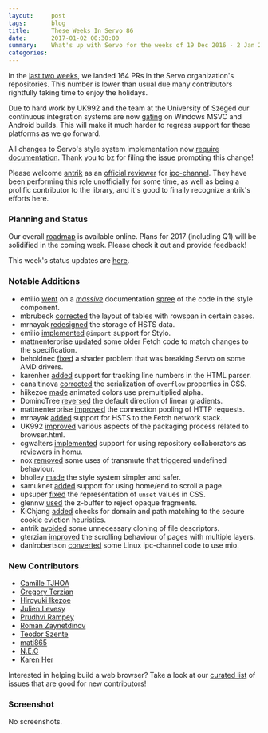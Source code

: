 ```yaml
---
layout:     post
tags:       blog
title:      These Weeks In Servo 86
date:       2017-01-02 00:30:00
summary:    What's up with Servo for the weeks of 19 Dec 2016 - 2 Jan 2017
categories:
---
```


In the [last two weeks](https://github.com/pulls?utf8=%E2%9C%93&q=is%3Apr+is%3Amerged+closed%3A2016-12-19..2017-01-02+user%3Aservo+),
we landed 164 PRs in the Servo organization's repositories. This number is lower than usual due many contributors rightfully
taking time to enjoy the holidays.

Due to hard work by UK992 and the team at the University of Szeged our continuous integration systems are now
[gating](https://groups.google.com/forum/#!topic/mozilla.dev.servo/1P5-iuECa88) on Windows MSVC and Android builds. This will make it much harder to regress support for these platforms
as we go forward.

All changes to Servo's style system implementation now [require documentation](https://groups.google.com/forum/#!topic/mozilla.dev.servo/upEvlBx7w1g).
Thank you to bz for filing the [issue](https://github.com/servo/servo/issues/14765) prompting this change!

Please welcome [antrik](https://github.com/antrik/) as an [official reviewer](https://github.com/servo/saltfs/pull/568) for
[ipc-channel](https://github.com/servo/ipc-channel/). They have been performing this role unofficially for some time,
as well as being a prolific contributor to the library, and it's good to finally recognize antrik's efforts here.

### Planning and Status

Our overall [roadmap](https://github.com/servo/servo/wiki/Roadmap) is available online. Plans for 2017 (including Q1) will be
solidified in the coming week. Please check it out and provide feedback!

This week's status updates are [here](https://www.standu.ps/project/servo/).

### Notable Additions

- emilio [went](https://github.com/servo/servo/pull/14819) on a [_massive_](https://github.com/servo/servo/pull/14801) documentation [spree](https://github.com/servo/servo/pull/14802) of the code in the style component.
- mbrubeck [corrected](https://github.com/servo/servo/pull/14798) the layout of tables with rowspan in certain cases.
- mrnayak [redesigned](https://github.com/servo/servo/pull/14794) the storage of HSTS data.
- emilio [implemented](https://github.com/servo/servo/pull/14793) `@import` support for Stylo.
- mattnenterprise [updated](https://github.com/servo/servo/pull/14784) some older Fetch code to match changes to the specification.
- beholdnec [fixed](https://github.com/servo/webrender/pull/671) a shader problem that was breaking Servo on some AMD drivers.
- karenher [added](https://github.com/servo/html5ever/pull/243) support for tracking line numbers in the HTML parser.
- canaltinova [corrected](https://github.com/servo/servo/pull/14757) the serialization of `overflow` properties in CSS.
- hiikezoe [made](https://github.com/servo/servo/pull/14747) animated colors use premultiplied alpha.
- DominoTree [reversed](https://github.com/servo/servo/pull/14746) the default direction of linear gradients.
- mattnenterprise [improved](https://github.com/servo/servo/pull/14741) the connection pooling of HTTP requests.
- mrnayak [added](https://github.com/servo/servo/pull/14716) support for HSTS to the Fetch network stack.
- UK992 [improved](https://github.com/servo/servo/pull/14737) various aspects of the packaging process related to browser.html.
- cgwalters [implemented](https://github.com/servo/homu/pull/77) support for using repository collaborators as reviewers in homu.
- nox [removed](https://github.com/servo/rust-azure/pull/251) some uses of transmute that triggered undefined behaviour.
- bholley [made](https://github.com/servo/servo/pull/14662) the style system simpler and safer.
- samuknet [added](https://github.com/servo/webrender/pull/656) support for using home/end to scroll a page.
- upsuper [fixed](https://github.com/servo/servo/pull/14640) the representation of `unset` values in CSS.
- glennw [used](https://github.com/servo/webrender/pull/648) the z-buffer to reject opaque fragments.
- KiChjang [added](https://github.com/servo/servo/pull/14491) checks for domain and path matching to the secure cookie eviction heuristics.
- antrik [avoided](https://github.com/servo/ipc-channel/pull/127) some unnecessary cloning of file descriptors.
- gterzian [improved](https://github.com/servo/webrender/pull/600) the scrolling behaviour of pages with multiple layers.
- danlrobertson [converted](https://github.com/servo/ipc-channel/pull/94) some Linux ipc-channel code to use mio.

### New Contributors

- [Camille TJHOA](https://github.com/ctjhoa)
- [Gregory Terzian](https://github.com/gterzian)
- [Hiroyuki Ikezoe](https://github.com/hiikezoe)
- [Julien Levesy](https://github.com/jlevesy)
- [Prudhvi Rampey](https://github.com/prampey)
- [Roman Zaynetdinov](https://github.com/zaynetro)
- [Teodor Szente](https://github.com/teosz)
- [mati865](https://github.com/mati865)
- [N.E.C](https://github.com/beholdnec)
- [Karen Her](https://github.com/karenher)

Interested in helping build a web browser? Take a look at our [curated list](https://starters.servo.org/) of issues that are good for new contributors!

### Screenshot

No screenshots.
